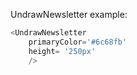 UndrawNewsletter example:
```js 
<UndrawNewsletter
    primaryColor='#6c68fb'
    height= '250px'
    />
```